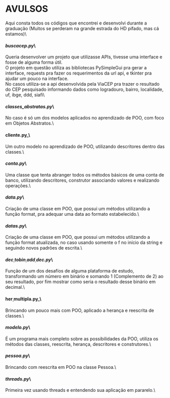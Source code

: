 # **AVULSOS**
Aqui consta todos os códigos que encontrei e desenvolvi durante a graduação (Muitos se perderam na grande estrada do HD pifado, mas cá estamos)\

#### **_buscacep.py_**\
Queria desenvolver um projeto que utilizasse APIs, tivesse uma interface e fosse de alguma forma útil.\
O projeto em questão utiliza as bibliotecas PySimpleGui pra gerar a interface, requests pra fazer os requerimentos da url api, e tkinter pra ajudar um pouco na interface.\
No casos utiliza-se a api desenvolvida pela ViaCEP pra trazer o resultado do CEP pesquisado informando dados como logradouro, bairro, localidade, uf, ibge, ddd, siafi\

#### **_classes_abstratas.py_**\
No caso é só um dos modelos aplicados no aprendizado de POO, com foco em Objetos Abstratos.\

#### **cliente.py_**\
Um outro modelo no aprendizado de POO, utilizando descritores dentro das classes.\

#### **_conta.py_**\
Uma classe que tenta abranger todos os métodos básicos de uma conta de banco, utilizando descritores, construtor associando valores e realizando operações.\

#### **_data.py_**\
Criação de uma classe em POO, que possui um métodos utilizando a função format, pra adequar uma data ao formato estabelecido.\

#### **_datas.py_**\
Criação de uma classe em POO, que possui um métodos utilizando a função format atualizada, no caso usando somente o f no início da string e seguindo novos padrões de escrita.\

#### **_dec<u> </u>to<u></u>bin<u> </u>add<u> </u>dec.py_**\
Função de um dos desafíos de alguma plataforma de estudo, transformando um número em binário e somando 1 (Complemento de 2) ao seu resultado, por fim mostrar como seria o resultado desse binário em decimal.\

#### **her<u> </u>multipla.py_**\
Brincando um pouco mais com POO, aplicado a herança e reescrita de classes.\

#### **_modelo.py_**\
É um programa mais completo sobre as possibilidades da POO, utiliza os métodos das classes, reescrita, herança, descritores e construtores.\

#### **_pessoa.py_**\
Brincando com reescrita em POO na classe Pessoa.\

#### **_threads.py_**\
Primeira vez usando threads e entendendo sua aplicação em pararelo.\
